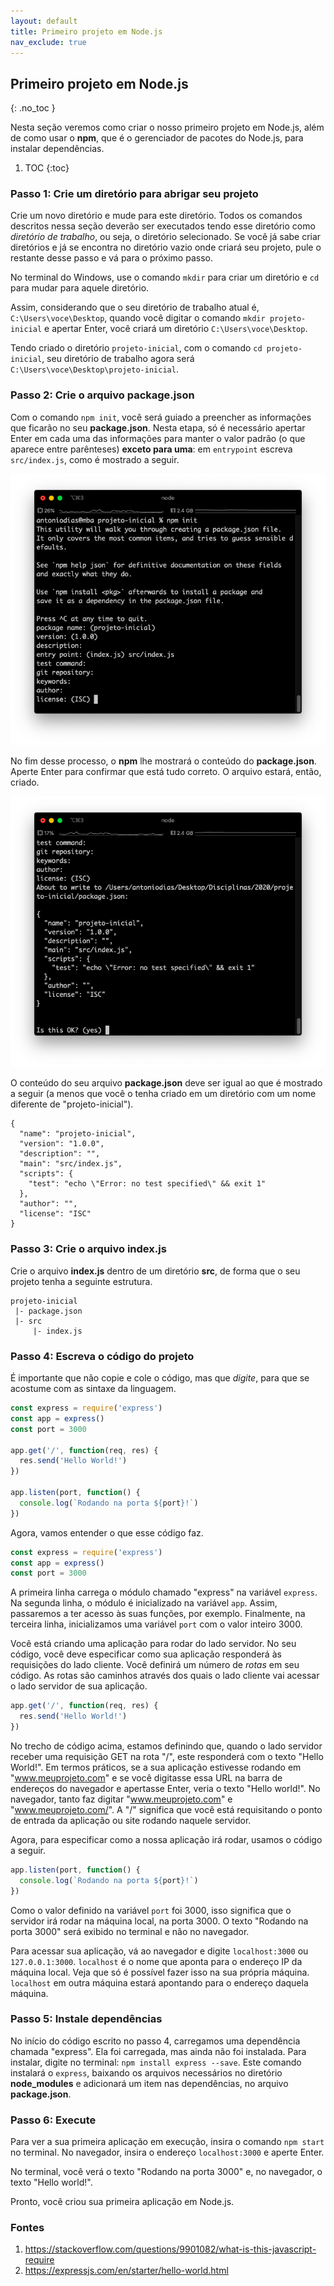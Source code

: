 ```yaml
---
layout: default
title: Primeiro projeto em Node.js
nav_exclude: true
---
```

## Primeiro projeto em Node.js
{: .no_toc }

Nesta seção veremos como criar o nosso primeiro projeto em Node.js, além de como usar o **npm**, que é o gerenciador de pacotes do Node.js, para instalar dependências.

1. TOC
{:toc}

### Passo 1: Crie um diretório para abrigar seu projeto

Crie um novo diretório e mude para este diretório. Todos os comandos descritos nessa seção deverão ser executados tendo esse diretório como *diretório de trabalho*, ou seja, o diretório selecionado. Se você já sabe criar diretórios e já se encontra no diretório vazio onde criará seu projeto, pule o restante desse passo e vá para o próximo passo.

No terminal do Windows, use o comando `mkdir` para criar um diretório e `cd` para mudar para aquele diretório.

Assim, considerando que o seu diretório de trabalho atual é, `C:\Users\voce\Desktop`, quando você digitar o comando `mkdir projeto-inicial` e apertar Enter, você criará um diretório `C:\Users\voce\Desktop`.

Tendo criado o diretório `projeto-inicial`, com o comando `cd projeto-inicial`, seu diretório de trabalho agora será `C:\Users\voce\Desktop\projeto-inicial`.

### Passo 2: Crie o arquivo **package.json**

Com o comando `npm init`, você será guiado a preencher as informações que ficarão no seu **package.json**. Nesta etapa, só é necessário apertar Enter em cada uma das informações para manter o valor padrão (o que aparece entre parênteses) **exceto para uma**: em `entrypoint` escreva `src/index.js`, como é mostrado a seguir.

![Preenchendo informações](/content/images/2-project-1.png "Preenchendo informações")

No fim desse processo, o **npm** lhe mostrará o conteúdo do **package.json**. Aperte Enter para confirmar que está tudo correto. O arquivo estará, então, criado.

![Confirme se está correto](/content/images/2-project-2.png "Confirme se está correto")

O conteúdo do seu arquivo **package.json** deve ser igual ao que é mostrado a seguir (a menos que você o tenha criado em um diretório com um nome diferente de "projeto-inicial").

    {
      "name": "projeto-inicial",
      "version": "1.0.0",
      "description": "",
      "main": "src/index.js",
      "scripts": {
        "test": "echo \"Error: no test specified\" && exit 1"
      },
      "author": "",
      "license": "ISC"
    }

### Passo 3: Crie o arquivo **index.js**

Crie o arquivo **index.js** dentro de um diretório **src**, de forma que o seu projeto tenha a seguinte estrutura.

    projeto-inicial
     |- package.json
     |- src
         |- index.js

### Passo 4: Escreva o código do projeto

É importante que não copie e cole o código, mas que *digite*, para que se acostume com as sintaxe da linguagem.

```javascript
const express = require('express')
const app = express()
const port = 3000

app.get('/', function(req, res) {
  res.send('Hello World!')
})

app.listen(port, function() {
  console.log(`Rodando na porta ${port}!`)
})
```

Agora, vamos entender o que esse código faz.

```javascript
const express = require('express')
const app = express()
const port = 3000
```

A primeira linha carrega o módulo chamado "express" na variável `express`. Na segunda linha, o módulo é inicializado na variável `app`. Assim, passaremos a ter acesso às suas funções, por exemplo. Finalmente, na terceira linha, inicializamos uma variável `port` com o valor inteiro 3000.

Você está criando uma aplicação para rodar do lado servidor. No seu código, você deve especificar como sua aplicação responderá às requisições do lado cliente. Você definirá um número de *rotas* em seu código. As rotas são caminhos através dos quais o lado cliente vai acessar o lado servidor de sua aplicação.

```javascript
app.get('/', function(req, res) {
  res.send('Hello World!')
})
```

No trecho de código acima, estamos definindo que, quando o lado servidor receber uma requisição GET na rota "/", este responderá com o texto "Hello World!". Em termos práticos, se a sua aplicação estivesse rodando em "www.meuprojeto.com" e se você digitasse essa URL na barra de endereços do navegador e apertasse Enter, veria o texto "Hello world!". No navegador, tanto faz digitar "www.meuprojeto.com" e "www.meuprojeto.com/". A "/" significa que você está requisitando o ponto de entrada da aplicação ou site rodando naquele servidor.

Agora, para especificar como a nossa aplicação irá rodar, usamos o código a seguir.

```javascript
app.listen(port, function() {
  console.log(`Rodando na porta ${port}!`)
})
```

Como o valor definido na variável `port` foi 3000, isso significa que o servidor irá rodar na máquina local, na porta 3000. O texto "Rodando na porta 3000" será exibido no terminal e não no navegador.

Para acessar sua aplicação, vá ao navegador e digite `localhost:3000` ou `127.0.0.1:3000`. `localhost` é o nome que aponta para o endereço IP da máquina local. Veja que só é possível fazer isso na sua própria máquina. `localhost` em outra máquina estará apontando para o endereço daquela máquina.

### Passo 5: Instale dependências

No início do código escrito no passo 4, carregamos uma dependência chamada "express". Ela foi carregada, mas ainda não foi instalada. Para instalar, digite no terminal: `npm install express --save`. Este comando instalará o `express`, baixando os arquivos necessários no diretório **node_modules** e adicionará um item nas dependências, no arquivo **package.json**.

### Passo 6: Execute

Para ver a sua primeira aplicação em execução, insira o comando `npm start` no terminal. No navegador, insira o endereço `localhost:3000` e aperte Enter.

No terminal, você verá o texto "Rodando na porta 3000" e, no navegador, o texto "Hello world!".

Pronto, você criou sua primeira aplicação em Node.js.

### Fontes

1. https://stackoverflow.com/questions/9901082/what-is-this-javascript-require
1. https://expressjs.com/en/starter/hello-world.html
